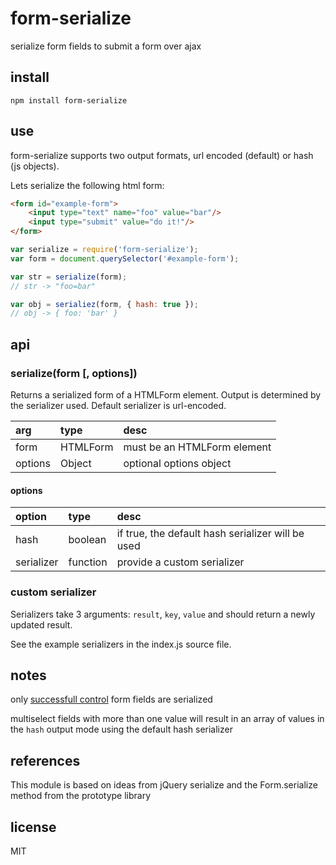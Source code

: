 # form-serialize

serialize form fields to submit a form over ajax

## install

```shell
npm install form-serialize
```

## use

form-serialize supports two output formats, url encoded (default) or hash (js objects).

Lets serialize the following html form:
```html
<form id="example-form">
	<input type="text" name="foo" value="bar"/>
	<input type="submit" value="do it!"/>
</form>
```

```js
var serialize = require('form-serialize');
var form = document.querySelector('#example-form');

var str = serialize(form);
// str -> "foo=bar"

var obj = serialiez(form, { hash: true });
// obj -> { foo: 'bar' }
```

## api

### serialize(form [, options])

Returns a serialized form of a HTMLForm element. Output is determined by the serializer used. Default serializer is url-encoded.

arg | type | desc
:- | :- | :-
form | HTMLForm | must be an HTMLForm element
options | Object | optional options object

#### options

option | type | desc
:- | :- | :-
hash | boolean | if true, the default hash serializer will be used
serializer | function | provide a custom serializer

### custom serializer

Serializers take 3 arguments: `result`, `key`, `value` and should return a newly updated result.

See the example serializers in the index.js source file.

## notes

only [successfull control](http://www.w3.org/TR/html401/interact/forms.html#h-17.13.2) form fields are serialized

multiselect fields with more than one value will result in an array of values in the `hash` output mode using the default hash serializer

## references

This module is based on ideas from jQuery serialize and the Form.serialize method from the prototype library

## license

MIT